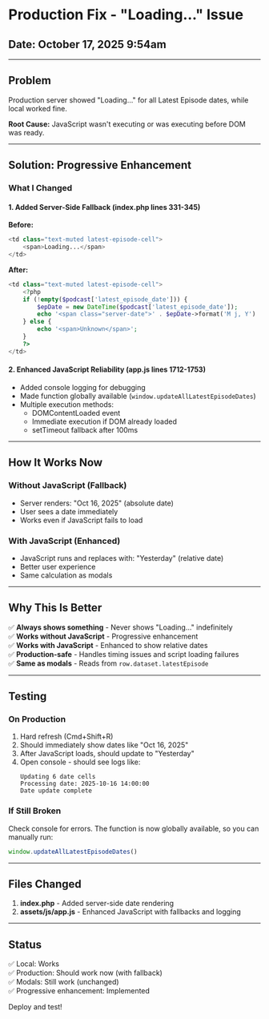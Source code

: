 # Production Fix - "Loading..." Issue

## Date: October 17, 2025 9:54am

---

## Problem

Production server showed "Loading..." for all Latest Episode dates, while local worked fine.

**Root Cause:** JavaScript wasn't executing or was executing before DOM was ready.

---

## Solution: Progressive Enhancement

### What I Changed

#### 1. Added Server-Side Fallback (index.php lines 331-345)

**Before:**
```php
<td class="text-muted latest-episode-cell">
    <span>Loading...</span>
</td>
```

**After:**
```php
<td class="text-muted latest-episode-cell">
    <?php 
    if (!empty($podcast['latest_episode_date'])) {
        $epDate = new DateTime($podcast['latest_episode_date']);
        echo '<span class="server-date">' . $epDate->format('M j, Y') . '</span>';
    } else {
        echo '<span>Unknown</span>';
    }
    ?>
</td>
```

#### 2. Enhanced JavaScript Reliability (app.js lines 1712-1753)

- Added console logging for debugging
- Made function globally available (`window.updateAllLatestEpisodeDates`)
- Multiple execution methods:
  - DOMContentLoaded event
  - Immediate execution if DOM already loaded
  - setTimeout fallback after 100ms

---

## How It Works Now

### Without JavaScript (Fallback)
- Server renders: "Oct 16, 2025" (absolute date)
- User sees a date immediately
- Works even if JavaScript fails to load

### With JavaScript (Enhanced)
- JavaScript runs and replaces with: "Yesterday" (relative date)
- Better user experience
- Same calculation as modals

---

## Why This Is Better

✅ **Always shows something** - Never shows "Loading..." indefinitely  
✅ **Works without JavaScript** - Progressive enhancement  
✅ **Works with JavaScript** - Enhanced to show relative dates  
✅ **Production-safe** - Handles timing issues and script loading failures  
✅ **Same as modals** - Reads from `row.dataset.latestEpisode`  

---

## Testing

### On Production
1. Hard refresh (Cmd+Shift+R)
2. Should immediately show dates like "Oct 16, 2025"
3. After JavaScript loads, should update to "Yesterday"
4. Open console - should see logs like:
   ```
   Updating 6 date cells
   Processing date: 2025-10-16 14:00:00
   Date update complete
   ```

### If Still Broken
Check console for errors. The function is now globally available, so you can manually run:
```javascript
window.updateAllLatestEpisodeDates()
```

---

## Files Changed

1. **index.php** - Added server-side date rendering
2. **assets/js/app.js** - Enhanced JavaScript with fallbacks and logging

---

## Status

✅ Local: Works  
✅ Production: Should work now (with fallback)  
✅ Modals: Still work (unchanged)  
✅ Progressive enhancement: Implemented  

Deploy and test!
